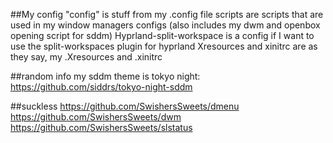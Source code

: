 ##My config
"config" is stuff from my .config file 
scripts are scripts that are used in my window managers configs (also includes my dwm and openbox opening script for sddm)
Hyprland-split-workspace is a config if I want to use the split-workspaces plugin for hyprland
Xresources and xinitrc are as they say, my .Xresources and .xinitrc

##random info
my sddm theme is tokyo night: https://github.com/siddrs/tokyo-night-sddm

##suckless
https://github.com/SwishersSweets/dmenu
https://github.com/SwishersSweets/dwm
https://github.com/SwishersSweets/slstatus
